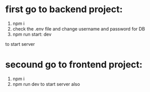 # first go to backend project:

1. npm i
2. check the .env file and change username and password for DB
3. npm run start: dev

to start server

# secound go to frontend project:

1. npm i
2. npm run dev
   to start server also
